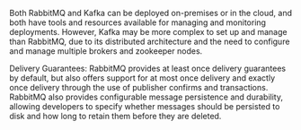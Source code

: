 
Both RabbitMQ and Kafka can be deployed on-premises or in the cloud, and both have tools and resources available for managing and monitoring deployments. However, Kafka may be more complex to set up and manage than RabbitMQ, due to its distributed architecture and the need to configure and manage multiple brokers and zookeeper nodes.

Delivery Guarantees:
RabbitMQ provides at least once delivery guarantees by default, but also offers support for at most once delivery and exactly once delivery through the use of publisher confirms and transactions. RabbitMQ also provides configurable message persistence and durability, allowing developers to specify whether messages should be persisted to disk and how long to retain them before they are deleted.
